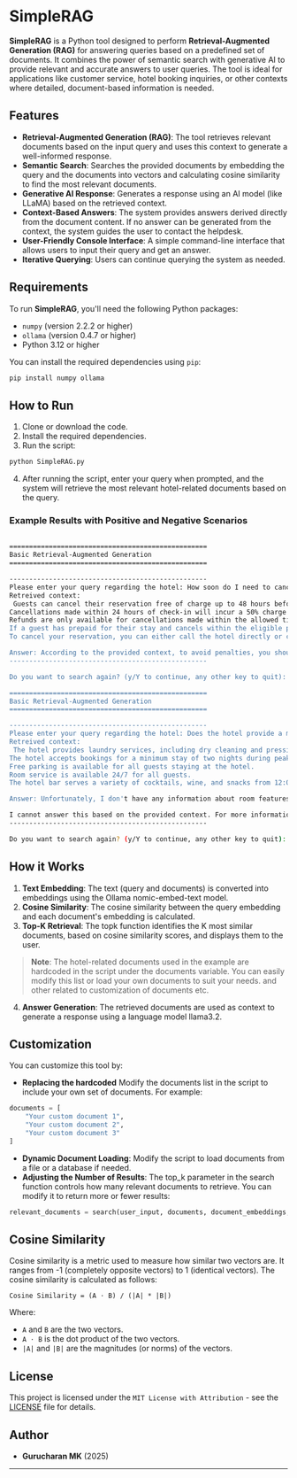 # SimpleRAG

**SimpleRAG** is a Python tool designed to perform **Retrieval-Augmented Generation (RAG)** for answering queries based on a predefined set of documents. It combines the power of semantic search with generative AI to provide relevant and accurate answers to user queries. The tool is ideal for applications like customer service, hotel booking inquiries, or other contexts where detailed, document-based information is needed.

## Features

- **Retrieval-Augmented Generation (RAG)**: The tool retrieves relevant documents based on the input query and uses this context to generate a well-informed response.
- **Semantic Search**: Searches the provided documents by embedding the query and the documents into vectors and calculating cosine similarity to find the most relevant documents.
- **Generative AI Response**: Generates a response using an AI model (like LLaMA) based on the retrieved context.
- **Context-Based Answers**: The system provides answers derived directly from the document content. If no answer can be generated from the context, the system guides the user to contact the helpdesk.
- **User-Friendly Console Interface**: A simple command-line interface that allows users to input their query and get an answer.
- **Iterative Querying**: Users can continue querying the system as needed.

## Requirements

To run **SimpleRAG**, you'll need the following Python packages:

- `numpy` (version 2.2.2 or higher)
- `ollama` (version 0.4.7 or higher)
- Python 3.12 or higher

You can install the required dependencies using `pip`:

```bash
pip install numpy ollama
```

## How to Run

1. Clone or download the code.
2. Install the required dependencies.
3. Run the script:

```bash
python SimpleRAG.py
```

4. After running the script, enter your query when prompted, and the system will retrieve the most relevant hotel-related documents based on the query.

### Example Results with Positive and Negative Scenarios

```bash

==================================================
Basic Retrieval-Augmented Generation
==================================================

--------------------------------------------------
Please enter your query regarding the hotel: How soon do I need to cancel to avoid penalties?
Retreived context:
 Guests can cancel their reservation free of charge up to 48 hours before the scheduled check-in date.
Cancellations made within 24 hours of check-in will incur a 50% charge of the total booking cost.
Refunds are only available for cancellations made within the allowed time frame, as per the hotel's cancellation policy.
If a guest has prepaid for their stay and cancels within the eligible period, a full refund will be issued.
To cancel your reservation, you can either call the hotel directly or cancel through our website.

Answer: According to the provided context, to avoid penalties, you should cancel your reservation at least 48 hours before the scheduled check-in date. Cancellations made within this time frame will not incur any charges.
--------------------------------------------------

Do you want to search again? (y/Y to continue, any other key to quit): y

==================================================
Basic Retrieval-Augmented Generation
==================================================

--------------------------------------------------
Please enter your query regarding the hotel: Does the hotel provide a mini-fridge in the rooms?
Retreived context:
 The hotel provides laundry services, including dry cleaning and pressing.
The hotel accepts bookings for a minimum stay of two nights during peak seasons.
Free parking is available for all guests staying at the hotel.
Room service is available 24/7 for all guests.
The hotel bar serves a variety of cocktails, wine, and snacks from 12:00 PM to midnight.

Answer: Unfortunately, I don't have any information about room features or specific amenities provided in the guest rooms.

I cannot answer this based on the provided context. For more information, please contact the helpdesk at the number provided on our website.
--------------------------------------------------

Do you want to search again? (y/Y to continue, any other key to quit): y
```
## How it Works

1. **Text Embedding**: The text (query and documents) is converted into embeddings using the Ollama nomic-embed-text model.
2. **Cosine Similarity**: The cosine similarity between the query embedding and each document's embedding is calculated.
3. **Top-K Retrieval**: The topk function identifies the K most similar documents, based on cosine similarity scores, and displays them to the user.
 > **Note**: The hotel-related documents used in the example are hardcoded in the script under the documents variable. You can easily modify this list or load your own documents to suit your needs. and other related to customization of documents etc.
4. **Answer Generation**: The retrieved documents are used as context to generate a response using a language model llama3.2.

## Customization

You can customize this tool by:

- **Replacing the hardcoded**  Modify the documents list in the script to include your own set of documents. For example:
```python
documents = [
    "Your custom document 1",
    "Your custom document 2",
    "Your custom document 3"
]
```
- **Dynamic Document Loading**: Modify the script to load documents from a file or a database if needed.
- **Adjusting the Number of Results**: The top_k parameter in the search function controls how many relevant documents to retrieve. You can modify it to return more or fewer results:
```python
relevant_documents = search(user_input, documents, document_embeddings, top_k=3)
```

## Cosine Similarity

Cosine similarity is a metric used to measure how similar two vectors are. It ranges from -1 (completely opposite vectors) to 1 (identical vectors). The cosine similarity is calculated as follows:

```
Cosine Similarity = (A ⋅ B) / (|A| * |B|)
```

Where:
- `A` and `B` are the two vectors.
- `A ⋅ B` is the dot product of the two vectors.
- `|A|` and `|B|` are the magnitudes (or norms) of the vectors.

## License

This project is licensed under the `MIT License with Attribution` - see the [LICENSE](../LICENSE) file for details.

## Author

- **Gurucharan MK** (2025)

---
